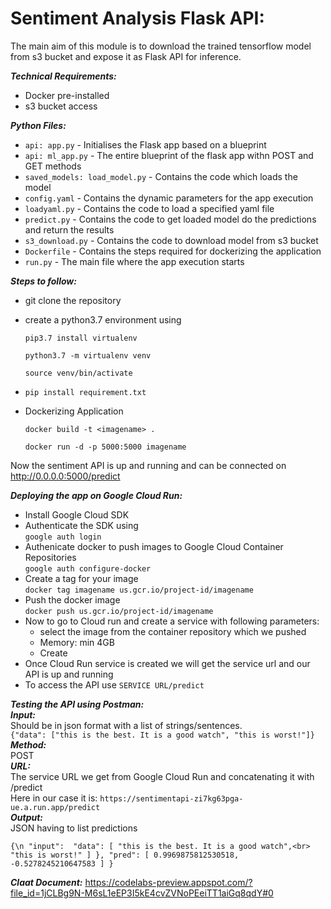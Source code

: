 # Sentiment Analysis Flask API:

The main aim of this module is to download the trained tensorflow model from s3 bucket and expose it as Flask API for inference.

***Technical Requirements:***
- Docker pre-installed
- s3 bucket access

***Python Files:***
- `api: app.py` - Initialises the Flask app based on a blueprint
- `api: ml_app.py` - The entire blueprint of the flask app withn POST and GET methods
- `saved_models: load_model.py` - Contains the code which loads the model
- `config.yaml` - Contains the dynamic parameters for the app execution
- `loadyaml.py` - Contains the code to load a specified yaml file
- `predict.py` - Contains the code to get loaded model do the predictions and return the results
- `s3_download.py` - Contains the code to download model from s3 bucket
- `Dockerfile` - Contains the steps required for dockerizing the application
- `run.py` - The main file where the app execution starts

***Steps to follow:***
- git clone the repository
- create a python3.7 environment using

    `pip3.7 install virtualenv`
    
    `python3.7 -m virtualenv venv`
    
    `source venv/bin/activate`
    
 - `pip install requirement.txt`
 
 - Dockerizing Application

    `docker build -t <imagename> .`
  
    `docker run -d -p 5000:5000 imagename`
  
Now the sentiment API is up and running and can be connected on http://0.0.0.0:5000/predict

***Deploying the app on Google Cloud Run:***<br>

- Install Google Cloud SDK 
- Authenticate the SDK using<br>
  `google auth login`<br>
- Authenicate docker to push images to Google Cloud Container Repositories<br>
  `google auth configure-docker`<br>
- Create a tag for your image<br>
  `docker tag imagename us.gcr.io/project-id/imagename` <br>
- Push the docker image<br>
  `docker push us.gcr.io/project-id/imagename` <br>
- Now to go to Cloud run and create a service with following parameters: <br>
  - select the image from the container repository which we pushed<br>
  - Memory: min 4GB<br>
  - Create<br>
- Once Cloud Run service is created we will get the service url and our API is up and running<br>
- To access the API use `SERVICE URL/predict`<br>

    
***Testing the API using Postman:***<br>
***Input:*** <br>
Should be in json format with a list of strings/sentences.<br>
`{"data": ["this is the best. It is a good watch", "this is worst!"]}`<br>
***Method:***<br>
POST<br>
***URL:***<br>
The service URL we get from Google Cloud Run and concatenating it with /predict <br>
Here in our case it is: `https://sentimentapi-zi7kg63pga-ue.a.run.app/predict`<br>
***Output:***<br>
JSON having to list predictions<br>

`{\n
    "input": 
        "data": [
            "this is the best. It is a good watch",<br>
            "this is worst!"
        ]
    },
    "pred": [
        0.9969875812530518,
        -0.5278245210647583
    ]
}`


***Claat Document:*** https://codelabs-preview.appspot.com/?file_id=1jCLBg9N-M6sL1eEP3I5kE4cvZVNoPEeiTT1aiGq8qdY#0
